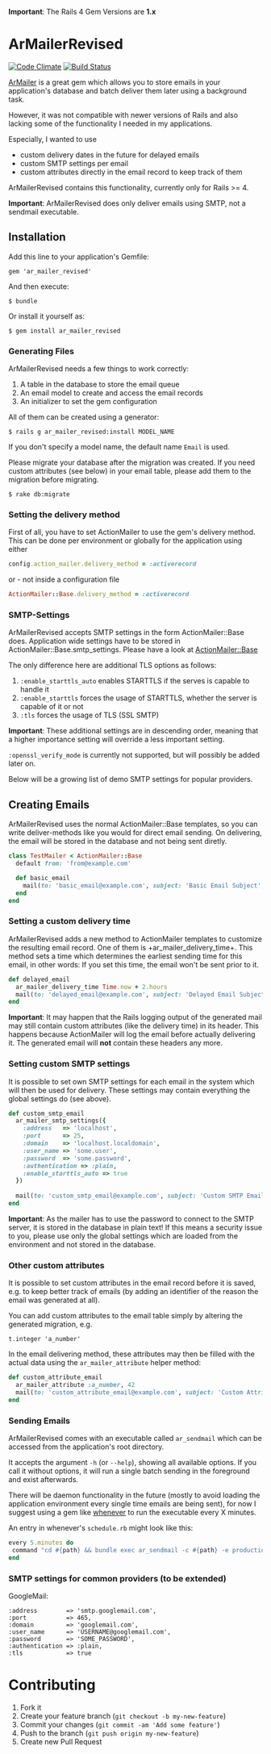 **Important**: The Rails 4 Gem Versions are **1.x**

# ArMailerRevised

[![Code Climate](https://codeclimate.com/github/Stex/ar_mailer_revised.png)](https://codeclimate.com/github/Stex/ar_mailer_revised)
[![Build Status](https://travis-ci.org/Stex/ar_mailer_revised.svg?branch=rails_4)](https://travis-ci.org/Stex/ar_mailer_revised)

[ArMailer](https://github.com/seattlerb/ar_mailer) is a great gem which allows you to store emails in your application's database and batch deliver
them later using a background task.

However, it was not compatible with newer versions of Rails and also lacking some of the functionality I needed in my applications.

Especially, I wanted to use 

* custom delivery dates in the future for delayed emails
* custom SMTP settings per email
* custom attributes directly in the email record to keep track of them

ArMailerRevised contains this functionality, currently only for Rails >= 4.

**Important**: ArMailerRevised does only deliver emails using SMTP, not a sendmail executable.

## Installation

Add this line to your application's Gemfile:

    gem 'ar_mailer_revised'

And then execute:

    $ bundle

Or install it yourself as:

    $ gem install ar_mailer_revised
    
### Generating Files

ArMailerRevised needs a few things to work correctly:

1. A table in the database to store the email queue
2. An email model to create and access the email records
3. An initializer to set the gem configuration

All of them can be created using a generator:

    $ rails g ar_mailer_revised:install MODEL_NAME

If you don't specify a model name, the default name `Email` is used.
 
Please migrate your database after the migration was created.
If you need custom attributes (see below) in your email table, please 
add them to the migration before migrating.

    $ rake db:migrate

### Setting the delivery method

First of all, you have to set ActionMailer to use the gem's delivery method.
This can be done per environment or globally for the application using either

```ruby
config.action_mailer.delivery_method = :activerecord
```

or - not inside a configuration file

```ruby
ActionMailer::Base.delivery_method = :activerecord
```
    
### SMTP-Settings

ArMailerRevised accepts SMTP settings in the form ActionMailer::Base does.
Application wide settings have to be stored in ActionMailer::Base.smtp_settings.
Please have a look at [ActionMailer::Base](http://api.rubyonrails.org/classes/ActionMailer/Base.html)

The only difference here are additional TLS options as follows:

1. `:enable_starttls_auto` enables STARTTLS if the serves is capable to handle it
2. `:enable_starttls` forces the usage of STARTTLS, whether the server is capable of it or not
3. `:tls` forces the usage of TLS (SSL SMTP)

**Important**: These additional settings are in descending order, meaning that a higher importance
setting will override a less important setting.

`:openssl_verify_mode` is currently not supported, but will possibly be added later on.

Below will be a growing list of demo SMTP settings for popular providers.

## Creating Emails

ArMailerRevised uses the normal ActionMailer::Base templates, so you can write
deliver-methods like you would for direct email sending.
On delivering, the email will be stored in the database and not being sent diretly.

```ruby
class TestMailer < ActionMailer::Base
  default from: 'from@example.com'

  def basic_email
    mail(to: 'basic_email@example.com', subject: 'Basic Email Subject', body: 'Basic Email Body')
  end
end
```
    
### Setting a custom delivery time

ArMailerRevised adds a new method to ActionMailer templates to customize
the resulting email record. One of them is +ar_mailer_delivery_time+.
This method sets a time which determines the earliest sending time for this email, 
in other words: If you set this time, the email won't be sent prior to it.

```ruby
def delayed_email
  ar_mailer_delivery_time Time.now + 2.hours
  mail(to: 'delayed_email@example.com', subject: 'Delayed Email Subject', :body => 'Delayed Email Body')
end
```
    
**Important**: It may happen that the Rails logging output of the generated mail may still contain
custom attributes (like the delivery time) in its header. This happens because ActionMailer will
log the email before actually delivering it. The generated email will **not** contain these headers any more.

### Setting custom SMTP settings

It is possible to set own SMTP settings for each email in the system which will then be used for delivery.
These settings may contain everything the global settings do (see above).

```ruby
def custom_smtp_email
  ar_mailer_smtp_settings({
    :address   => 'localhost',
    :port      => 25,
    :domain    => 'localhost.localdomain',
    :user_name => 'some.user',
    :password  => 'some.password',
    :authentication => :plain,
    :enable_starttls_auto => true
  })
    
  mail(to: 'custom_smtp_email@example.com', subject: 'Custom SMTP Email Subject', :body => 'Custom SMTP Email Body')
end
```

**Important**: As the mailer has to use the password to connect to the SMTP server, it is stored in the database in plain text!
If this means a security issue to you, please use only the global settings which are loaded from the environment and not stored in the database.

### Other custom attributes

It is possible to set custom attributes in the email record before it is saved, e.g.
to keep better track of emails (by adding an identifier of the reason the email was generated at all).

You can add custom attributes to the email table simply by altering the generated migration, e.g.

    t.integer 'a_number'
    
In the email delivering method, these attributes may then be filled with the actual data using the `ar_mailer_attribute` helper method:

```ruby
def custom_attribute_email
  ar_mailer_attribute :a_number, 42
  mail(to: 'custom_attribute_email@example.com', subject: 'Custom Attribute Email Subject', :body => 'Custom Attribute Email Body')
end
```
    
### Sending Emails

ArMailerRevised comes with an executable called `ar_sendmail` which can
be accessed from the application's root directory.

It accepts the argument `-h` (or `--help`), showing all available options.
If you call it without options, it will run a single batch sending in the foreground and exist afterwards.

There will be daemon functionality in the future (mostly to avoid loading the application environment
every single time emails are being sent), for now I suggest using a gem like [whenever](https://github.com/javan/whenever)
to run the executable every X minutes.

An entry in whenever's `schedule.rb` might look like this:

```ruby
every 5.minutes do
 command "cd #{path} && bundle exec ar_sendmail -c #{path} -e production -b 25 --log-file './log/ar_mailer.log' --log-level info"
end
```
    
### SMTP settings for common providers (to be extended)

GoogleMail:

    :address        => 'smtp.googlemail.com',
    :port           => 465,
    :domain         => 'googlemail.com',
    :user_name      => 'USERNAME@googlemail.com',
    :password       => 'SOME_PASSWORD',
    :authentication => :plain,
    :tls            => true
    
# Contributing

1. Fork it
2. Create your feature branch (`git checkout -b my-new-feature`)
3. Commit your changes (`git commit -am 'Add some feature'`)
4. Push to the branch (`git push origin my-new-feature`)
5. Create new Pull Request
